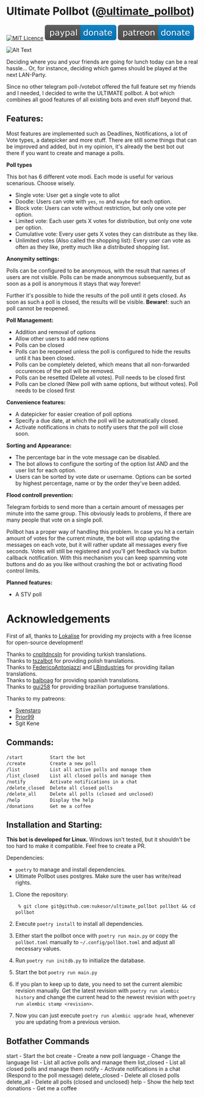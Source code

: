 # Ultimate Pollbot ([@ultimate_pollbot](https://t.me/ultimate_pollbot))


[![MIT Licence](https://img.shields.io/badge/license-MIT-success.svg)](https://github.com/Nukesor/pollbot/blob/master/LICENSE.md)
[![Paypal](https://github.com/Nukesor/images/blob/master/paypal-donate-blue.svg)](https://www.paypal.me/arnebeer/)
[![Patreon](https://github.com/Nukesor/images/blob/master/patreon-donate-blue.svg)](https://www.patreon.com/nukesor)


![Alt Text](https://github.com/Nukesor/images/blob/master/pollbot.gif)

Deciding where you and your friends are going for lunch today can be a real hassle...
Or, for instance, deciding which games should be played at the next LAN-Party.

Since no other telegram poll-/votebot offered the full feature set my friends and I needed, I decided to write the ULTIMATE pollbot. A bot which combines all good features of all existing bots and even stuff beyond that.


## Features:
Most features are implemented such as Deadlines, Notifications, a lot of Vote types, a datepicker and more stuff.
There are still some things that can be improved and added, but in my opinion, it's already the best bot out there if you want to create and manage a polls.


**Poll types**

This bot has 6 different vote modi. Each mode is useful for various scenarious. Choose wisely.

- Single vote: User get a single vote to allot
- Doodle: Users can vote with `yes`, `no` and `maybe` for each option.
- Block vote: Users can vote without restriction, but only one vote per option.
- Limited vote: Each user gets X votes for distribution, but only one vote per option.
- Cumulative vote: Every user gets X votes they can distribute as they like.
- Unlimited votes (Also called the shopping list): Every user can vote as often as they like, pretty much like a distributed shopping list.

**Anonymity settings:**

Polls can be configured to be anonymous, with the result that names of users are not visible.
Polls can be made anonymous subsequently, but as soon as a poll is anonymous it stays that way forever!

Further it's possible to hide the results of the poll until it gets closed.
As soon as such a poll is closed, the results will be visible. **Beware!**: such an poll cannot be reopened.

**Poll Management:**
- Addition and removal of options
- Allow other users to add new options
- Polls can be closed
- Polls can be reopened unless the poll is configured to hide the results until it has been closed.
- Polls can be completely deleted, which means that all non-forwarded occurences of the poll will be removed.
- Polls can be resetted (Delete all votes). Poll needs to be closed first
- Polls can be cloned (New poll with same options, but without votes). Poll needs to be closed first


**Convenience features:**
- A datepicker for easier creation of poll options
- Specify a due date, at which the poll will be automatically closed.
- Activate notifications in chats to notify users that the poll will close soon.


**Sorting and Appearance:**

- The percentage bar in the vote message can be disabled.
- The bot allows to configure the sorting of the option list AND and the user list for each option.
- Users can be sorted by vote date or username. Options can be sorted by highest percentage, name or by the order they've been added.


**Flood controll prevention:**

Telegram forbids to send more than a certain amount of messages per minute into the same group. This obviously leads to problems, if there are many people that vote on a single poll.

Pollbot has a proper way of handling this problem.
In case you hit a certain amount of votes for the current minute, the bot will stop updating the messages on each vote, but it will rather update all messages every five seconds.
Votes will still be registered and you'll get feedback via button callback notification.
With this mechanism you can keep spamming vote buttons and do as you like without crashing the bot or activating flood control limits.


**Planned features:**

- A STV poll


# Acknowledgements

First of all, thanks to [Lokalise](https://lokalise.co) for providing my projects with a free license for open-source development!

Thanks to [cnpltdncsln](https://github.com/cnpltdncsln) for providing turkish translations.  
Thanks to [tszalbot](https://github.com/tszalbot) for providing polish translations.  
Thanks to [FedericoAntoniazzi](https://github.com/FedericoAntoniazzi) and [LBindustries](https://github.com/LBindustries) for providing italian translations.  
Thanks to [balboag](https://github.com/balboag) for providing spanish translations.  
Thanks to [gui258](https://github.com/gui258) for providing brazilian portuguese translations.  


Thanks to my patreons:

- [Svenstaro](https://github.com/Svenstaro)
- [Prior99](https://github.com/prior99)
- Sgit Kene


## Commands:

    /start          Start the bot
    /create         Create a new poll
    /list           List all active polls and manage them
    /list_closed    List all closed polls and manage them
    /notify         Activate notifications in a chat
    /delete_closed  Delete all closed polls
    /delete_all     Delete all polls (closed and unclosed)
    /help           Display the help
    /donations      Get me a coffee


## Installation and Starting:
**This bot is developed for Linux.** Windows isn't tested, but it shouldn't be too hard to make it compatible. Feel free to create a PR.

Dependencies: 
- `poetry` to manage and install dependencies.
- Ultimate Pollbot uses postgres. Make sure the user has write/read rights.


1. Clone the repository:

        % git clone git@github.com:nukesor/ultimate_pollbot pollbot && cd pollbot

2. Execute `poetry install` to install all dependencies.
3. Either start the pollbot once with `poetry run main.py` or copy the `pollbot.toml` manually to `~/.config/pollbot.toml` and adjust all necessary values.
4. Run `poetry run initdb.py` to initialize the database.
5. Start the bot `poetry run main.py`

6. If you plan to keep up to date, you need to set the current alemibic revision manually.
Get the latest revision with `poetry run alembic history` and change the current head to the newest revision with `poetry run alembic stamp <revision>`.
7. Now you can just execute `poetry run alembic upgrade head`, whenever you are updating from a previous version.



## Botfather Commands

start - Start the bot
create - Create a new poll
language - Change the language
list - List all active polls and manage them
list_closed - List all closed polls and manage them
notify - Activate notifications in a chat (Respond to the poll message)
delete_closed - Delete all closed polls
delete_all - Delete all polls (closed and unclosed)
help - Show the help text
donations - Get me a coffee

